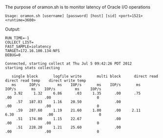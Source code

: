 
The purpose of oramon.sh is to monitor latency of Oracle I/O operations

	Usage: oramon.sh [username] [password] [host] [sid] <port=1521> <runtime=3600>


Output:

	RUN_TIME=-1
	COLLECT_LIST=
	FAST_SAMPLE=iolatency
	TARGET=172.16.100.134:NFS
	DEBUG=0
	
	Connected, starting collect at Thu Jul 5 09:42:26 PDT 2012
	starting stats collecting

	   single block       logfile write       multi block      direct read   direct read temp    direct write temp
	   ms      IOP/s        ms    IOP/s       ms    IOP/s       ms    IOP/s       ms    IOP/s         ms     IOP/s
	    3.92     1.32     6.86      .03     1.35      .00      .75      .00               .00                     0
	     .57   187.83     1.16    20.50               .00               .00               .00                     0
	     .59   287.60     1.19    21.60     1.00      .00     2.11     6.30               .00                     0
	     .51   174.00     1.15    22.67               .00               .00               .00                     0
	     .51   228.20     1.21    25.60               .00               .00               .00                     0
	

